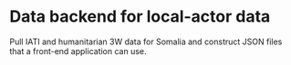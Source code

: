 Data backend for local-actor data
=================================

Pull IATI and humanitarian 3W data for Somalia and construct JSON files that a front-end application can use.
